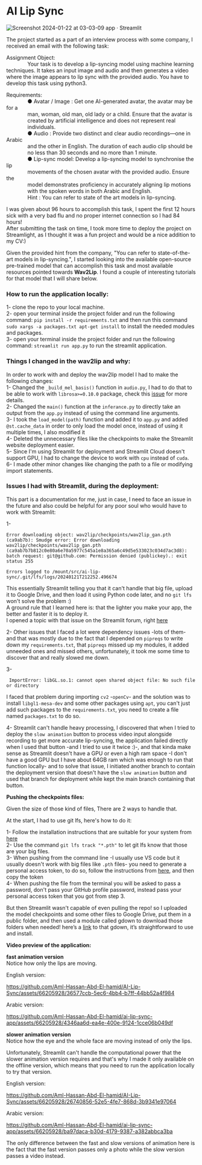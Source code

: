 # AI Lip Sync

![Screenshot 2024-01-22 at 03-03-09 app · Streamlit](https://github.com/shashigharti/ai-lip-sync-app/assets/66205928/d35f379f-f1ca-46e5-a113-bfa3f3c4c2f9)


The project started as a part of an interview process with some company, I received an email with the following task:

Assignment Object:<br>
          &emsp;&emsp;&emsp;&emsp;Your task is to develop a lip-syncing model using machine learning
          techniques. It takes an input image and audio and then generates a video
          where the image appears to lip sync with the provided audio. You have to
          develop this task using python3.

Requirements:<br>
        &emsp;&emsp;&emsp;&emsp;● Avatar / Image : Get one AI-generated avatar, the avatar may be for a<br>
        &emsp;&emsp;&emsp;&emsp;man, woman, old man, old lady or a child. Ensure that the avatar is<br>
        &emsp;&emsp;&emsp;&emsp;created by artificial intelligence and does not represent real<br>
        &emsp;&emsp;&emsp;&emsp;individuals.<br>
        &emsp;&emsp;&emsp;&emsp;● Audio : Provide two distinct and clear audio recordings—one in Arabic<br>
        &emsp;&emsp;&emsp;&emsp;and the other in English. The duration of each audio clip should be<br>
        &emsp;&emsp;&emsp;&emsp;no less than 30 seconds and no more than 1 minute.<br>
        &emsp;&emsp;&emsp;&emsp;● Lip-sync model: Develop a lip-syncing model to synchronise the lip<br>
        &emsp;&emsp;&emsp;&emsp;movements of the chosen avatar with the provided audio. Ensure the<br>
        &emsp;&emsp;&emsp;&emsp;model demonstrates proficiency in accurately aligning lip motions<br>
        &emsp;&emsp;&emsp;&emsp;with the spoken words in both Arabic and English.<br>
        &emsp;&emsp;&emsp;&emsp;Hint : You can refer to state of the art models in lip-syncing.<br>
         
I was given about 96 hours to accomplish this task, I spent the first 12 hours sick with a very bad flu and no proper internet connection so I had 84 hours!<br>
After submitting the task on time, I took more time to deploy the project on Streamlight, as I thought it was a fun project and would be a nice addition to my CV:)  

Given the provided hint from the company, "You can refer to state-of-the-art models in lip-syncing.", I started looking into the available open-source pre-trained model that can accomplish this task and most available resources pointed towards **Wav2Lip**. I found a couple of interesting tutorials for that model that I will share below.

### How to run the application locally:<br>

1- clone the repo to your local machine.<br>
2- open your terminal inside the project folder and run the following command: `pip install -r requirements.txt` and then run this command `sudo xargs -a packages.txt apt-get install` to install the needed modules and packages.<br>
3- open your terminal inside the project folder and run the following command: `streamlit run app.py` to run the streamlit application.<br>

### Things I changed in the wav2lip and why:<br>

In order to work with and deploy the wav2lip model I had to make the following changes:<br>
1- Changed the `_build_mel_basis()` function in `audio.py`, I had to do that to be able to work with `librosa>=0.10.0` package, check this [issue](https://github.com/Rudrabha/Wav2Lip/issues/550) for more details.<br>
2- Changed the `main()` function at the `inferance.py` to directly take an output from the `app.py` instead of using the command line arguments.<br>
3- I took the `load_model(path)` function and added it to `app.py` and added `@st.cache_data` in order to only load the model once, instead of using it multiple times, I also modified it<br>
4- Deleted the unnecessary files like the checkpoints to make the Streamlit website deployment easier.<br>
5- Since I'm using Streamlit for deployment and Streamlit Cloud doesn't support GPU, I had to change the device to work with `cpu` instead of `cuda`.<br>
6- I made other minor changes like changing the path to a file or modifying import statements.

### Issues I had with Streamlit, during the deployment:

This part is a documentation for me, just in case, I need to face an issue in the future and also could be helpful for any poor soul who would have to work with Streamlit:

1- 
```
Error downloading object: wav2lip/checkpoints/wav2lip_gan.pth (ca9ab7b): Smudge error: Error downloading wav2lip/checkpoints/wav2lip_gan.pth (ca9ab7b7b812c0e80a6e70a5977c545a1e8a365a6c49d5e533023c034d7ac3d8): batch request: git@github.com: Permission denied (publickey).: exit status 255

Errors logged to /mount/src/ai-lip-sync/.git/lfs/logs/20240121T212252.496674
```
This essentially Streamlit telling you that it can't handle that big file, upload it to Google Drive, and then load it using Python code later, and no `git lfs` won't solve the problem :)<br> 
A ground rule that I learned here is: that the lighter you make your app, the better and faster it is to deploy it.<br>
I opened a topic with that issue on the Streamlit forum, right [here](https://discuss.streamlit.io/t/file-upload-fails-with-error-downloading-object-wav2lip-checkpoints-wav2lip-gan-pth-ca9ab7b/60261)<br>

2- Other issues that I faced a lot were dependency issues -lots of them- and that was mostly due to the fact that I depended on `pipreqs` to write down my `requirements.txt`, that `pipreqs` missed up my modules, it added unneeded ones and missed others, unfortunately, it took me some time to discover that and really slowed me down.

3- 
```
 ImportError: libGL.so.1: cannot open shared object file: No such file or directory
```
I faced that problem during importing `cv2` -`openCv`- and the solution was to install `libgl1-mesa-dev` and some other packages using `apt`, you can't just add such packages to the `requirements.txt`, you need to create a file named `packages.txt` to do so.

4- Streamlit can't handle heavy processing, I discovered that when I tried to deploy the `slow animation` button to process video input alongside recording to get more accurate lip-syncing, the application failed directly when I used that button -and I tried to use it twice :)-, and that kinda make sense as Streamlit doesn't have a GPU or even a high ram space -I don't have a good GPU but I have about 64GB ram which was enough to run that function locally- and to solve that issue, I initiated another branch to contain the deployment version that doesn't have the `slow animation` button and used that branch for deployment while kept the main branch containing that button.

**Pushing the checkpoints files:**<br>

Given the size of those kind of files, There are 2 ways to handle that. 

At the start, I had to use git lfs, here's how to do it:<br>

1- Follow the installation instructions that are suitable for your system from [here](https://docs.github.com/en/repositories/working-with-files/managing-large-files/installing-git-large-file-storage) <br>
2- Use the command `git lfs track "*.pth"` to let git lfs know that those are your big files.<br>
3- When pushing from the command line -I usually use VS code but it usually doesn't work with big files like `.pth` files- you need to generate a personal access token, to do so, follow the instructions from [here](https://docs.github.com/en/authentication/keeping-your-account-and-data-secure/managing-your-personal-access-tokens#creating-a-fine-grained-personal-access-token), and then copy the token<br>
4- When pushing the file from the terminal you will be asked to pass a password, don't pass your GitHub profile password, instead pass your personal access token that you got from step 3.

But then Streamlit wasn't capable of even pulling the repo! so I uploaded the model checkpoints and some other files to Google Drive, put them in a public folder, and then used a module called gdown to download those folders when needed! here’s a [link](https://github.com/wkentaro/gdown) to that gdown, it’s straightforward to use and install.


**Video preview of the application:**<br>

**fast animation version**<br>
Notice how only the lips are moving.

English version:

https://github.com/Aml-Hassan-Abd-El-hamid/AI-Lip-Sync/assets/66205928/36577ccb-5ec6-4bb4-b7ff-44bb52a4f984

Arabic version:



https://github.com/Aml-Hassan-Abd-El-hamid/ai-lip-sync-app/assets/66205928/4346aa6d-ea4e-400e-9124-1cce06b049df



**slower animation version**<br>
Notice how the eye and the whole face are moving instead of only the lips.<br>

Unfortunately, Streamlit can't handle the computational power that the slower animation version requires and that's why I made it only available on the offline version, which means that you need to run the application locally to try that version.

English version:

https://github.com/Aml-Hassan-Abd-El-hamid/AI-Lip-Sync/assets/66205928/26740856-52e5-4fe7-868d-3b9341e97064

Arabic version:



https://github.com/Aml-Hassan-Abd-El-hamid/ai-lip-sync-app/assets/66205928/ba97daca-b30d-4179-9387-a382abbca3ba



The only difference between the fast and slow versions of animation here is the fact that the fast version passes only a photo while the slow version passes a video instead.
